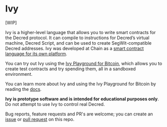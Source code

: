# Ivy

[WIP]  

Ivy is a higher-level language that allows you to write smart contracts for the Decred protocol. It can compile to instructions for Decred’s virtual machine, Decred Script, and can be used to create SegWit-compatible Decred addresses. Ivy was developed at Chain as a [smart contract language for its own platform](http://chain.com/ivy).

You can try out Ivy using the [Ivy Playground for Bitcoin](https://ivy-lang.org/bitcoin), which allows you to create test contracts and try spending them, all in a sandboxed environment.

You can learn more about Ivy and using the Ivy Playground for Bitcoin by reading the [docs](https://docs.ivy-lang.org/bitcoin).

**Ivy is prototype software and is intended for educational purposes only**. Do not attempt to use Ivy to control real Decred. 

Bug reports, feature requests and PR's are welcome; you can create an [issue](https://github.com/siddarthramesh/ivy-decred/issues) or [pull request](https://github.com/siddarthramesh/ivy-decred/pulls) on this repo.
